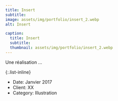 ```yaml
---
title: Insert
subtitle: 
image: assets/img/portfolio/insert_2.webp
alt: Insert

caption:
  title: Insert
  subtitle: 
  thumbnail: assets/img/portfolio/insert_2.webp
---
```

Une réalisation ...

{:.list-inline}
- Date: Janvier 2017
- Client: XX
- Category: Illustration

